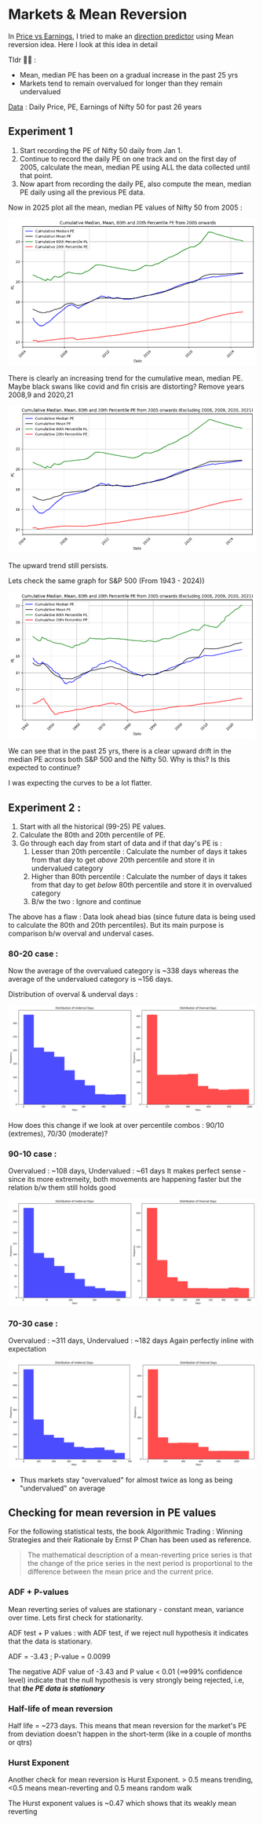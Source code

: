 # Markets & Mean Reversion

In [Price vs Earnings](https://github.com/TheProfitPilgrim/mf_research_reports/blob/main/reports/Report%20Indices_Price_vs_Earnings.md), I tried to make an [direction predictor](https://mfproject.streamlit.app/index_ptr) using Mean reversion idea. Here I look at this idea in detail

Tldr 🥱😴 :

* Mean, median PE has been on a gradual increase in the past 25 yrs
* Markets tend to remain overvalued for longer than they remain undervalued

[Data](https://github.com/TheProfitPilgrim/mf_research_reports/tree/main/reports/report_src/mf_index_analysis/Data/india_data) : Daily Price, PE, Earnings of Nifty 50 for past 26 years

## Experiment 1

1. Start recording the PE of Nifty 50 daily from Jan 1. 
2. Continue to record the daily PE on one track and on the first day of 2005, calculate the mean, median PE using ALL the data collected until that point.
3. Now apart from recording the daily PE, also compute the mean, median PE daily using all the previous PE data.

Now in 2025 plot all the mean, median PE values of Nifty 50 from 2005 : 

![Graph](https://raw.githubusercontent.com/TheProfitPilgrim/mf_research_reports/main/reports/report_media/Picture59.png) 

There is clearly an increasing trend for the cumulative mean, median PE. Maybe black swans like covid and fin crisis are distorting? Remove years 2008,9 and 2020,21

![Graph](https://raw.githubusercontent.com/TheProfitPilgrim/mf_research_reports/main/reports/report_media/Picture60.png) 

The upward trend still persists. 

Lets check the same graph for S&P 500 (From 1943 - 2024))

![Graph](https://raw.githubusercontent.com/TheProfitPilgrim/mf_research_reports/main/reports/report_media/Picture64.png) 

We can see that in the past 25 yrs, there is a clear upward drift in the median PE across both S&P 500 and the Nifty 50. Why is this? Is this expected to continue? 

I was expecting the curves to be a lot flatter. 

## Experiment 2 : 

1. Start with all the historical (99-25) PE values.
2. Calculate the 80th and 20th percentile of PE.
3. Go through each day from start of data and if that day's PE is : 
    1. Lesser than 20th percentile : Calculate the number of days it takes from that day to get *above* 20th percentile and store it in undervalued category
    2. Higher than 80th percentile : Calculate the number of days it takes from that day to get *below* 80th percentile and store it in overvalued category 
    3. B/w the two : Ignore and continue

The above has a flaw : Data look ahead bias (since future data is being used to calculate the 80th and 20th percentiles). But its main purpose is comparison b/w overval and underval cases. 

### 80-20 case :

Now the average of the overvalued category is ~338 days whereas the average of the undervalued category is ~156 days.

Distribution of overval & underval days : 

![Graph](https://raw.githubusercontent.com/TheProfitPilgrim/mf_research_reports/main/reports/report_media/Picture61.png) 

How does this change if we look at over percentile combos : 90/10 (extremes), 70/30 (moderate)? 

### 90-10 case :

Overvalued : ~108 days, Undervalued : ~61 days
It makes perfect sense - since its more extremeity, both movements are happening faster but the relation b/w them still holds good

![Graph](https://raw.githubusercontent.com/TheProfitPilgrim/mf_research_reports/main/reports/report_media/Picture62.png) 

### 70-30 case :

Overvalued : ~311 days, Undervalued : ~182 days
Again perfectly inline with expectation

![Graph](https://raw.githubusercontent.com/TheProfitPilgrim/mf_research_reports/main/reports/report_media/Picture63.png) 

* Thus markets stay "overvalued" for almost twice as long as being "undervalued" on average 

## Checking for mean reversion in PE values

For the following statistical tests, the book Algorithmic Trading : Winning Strategies and their Rationale by Ernst P Chan has been used as reference. 

> The mathematical description of a mean-reverting price series is that the change of the price series in the next period is proportional to the difference between the mean price and the current price. 

### ADF + P-values

Mean reverting series of values are stationary - constant mean, variance over time. Lets first check for stationarity. 

ADF test + P values : with ADF test, if we reject null hypothesis it indicates that the data is stationary. 

ADF = -3.43 ; P-value = 0.0099

The negative ADF value of -3.43 and  P value < 0.01 (==>99% confidence level) indicate that the null hypothesis is very strongly being rejected, i.e, that ***the PE data is stationary***

### Half-life of mean reversion

Half life = ~273 days. This means that mean reversion for the market's PE from deviation doesn't happen in the short-term (like in a couple of months or qtrs) 

### Hurst Exponent 

Another check for mean reversion is Hurst Exponent. > 0.5 means trending, <0.5 means mean-reverting and 0.5 means random walk

The Hurst exponent values is ~0.47 which shows that its weakly mean reverting

